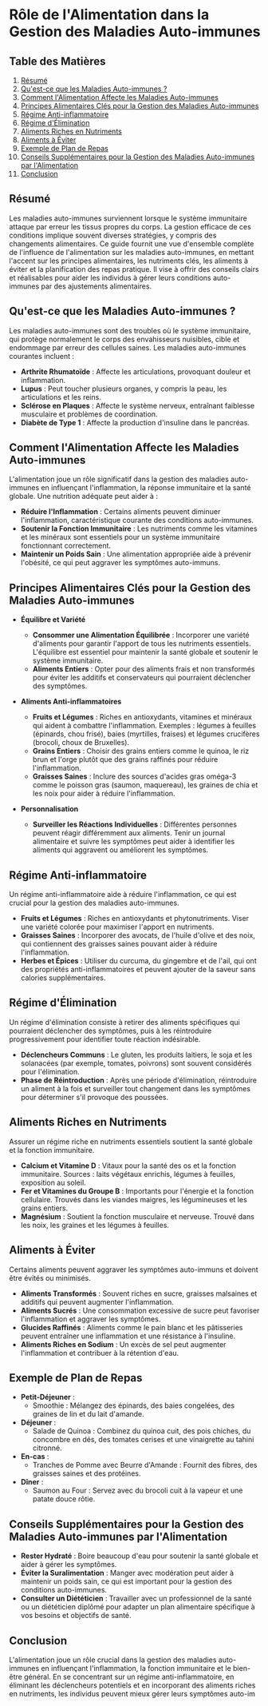 # Rôle de l'Alimentation dans la Gestion des Maladies Auto-immunes

## Table des Matières
1. [Résumé](#résumé)
2. [Qu'est-ce que les Maladies Auto-immunes ?](#quest-ce-que-les-maladies-auto-immunes)
3. [Comment l'Alimentation Affecte les Maladies Auto-immunes](#comment-lalimentation-affecte-les-maladies-auto-immunes)
4. [Principes Alimentaires Clés pour la Gestion des Maladies Auto-immunes](#principes-alimentaires-clés-pour-la-gestion-des-maladies-auto-immunes)
5. [Régime Anti-inflammatoire](#régime-anti-inflammatoire)
6. [Régime d'Élimination](#régime-délimination)
7. [Aliments Riches en Nutriments](#aliments-riches-en-nutriments)
8. [Aliments à Éviter](#aliments-à-éviter)
9. [Exemple de Plan de Repas](#exemple-de-plan-de-repas)
10. [Conseils Supplémentaires pour la Gestion des Maladies Auto-immunes par l'Alimentation](#conseils-supplémentaires-pour-la-gestion-des-maladies-auto-immunes-par-lalimentation)
11. [Conclusion](#conclusion)

## Résumé
Les maladies auto-immunes surviennent lorsque le système immunitaire attaque par erreur les tissus propres du corps. La gestion efficace de ces conditions implique souvent diverses stratégies, y compris des changements alimentaires. Ce guide fournit une vue d'ensemble complète de l'influence de l'alimentation sur les maladies auto-immunes, en mettant l'accent sur les principes alimentaires, les nutriments clés, les aliments à éviter et la planification des repas pratique. Il vise à offrir des conseils clairs et réalisables pour aider les individus à gérer leurs conditions auto-immunes par des ajustements alimentaires.

## Qu'est-ce que les Maladies Auto-immunes ?
Les maladies auto-immunes sont des troubles où le système immunitaire, qui protège normalement le corps des envahisseurs nuisibles, cible et endommage par erreur des cellules saines. Les maladies auto-immunes courantes incluent :

- **Arthrite Rhumatoïde** : Affecte les articulations, provoquant douleur et inflammation.
- **Lupus** : Peut toucher plusieurs organes, y compris la peau, les articulations et les reins.
- **Sclérose en Plaques** : Affecte le système nerveux, entraînant faiblesse musculaire et problèmes de coordination.
- **Diabète de Type 1** : Affecte la production d'insuline dans le pancréas.

## Comment l'Alimentation Affecte les Maladies Auto-immunes
L'alimentation joue un rôle significatif dans la gestion des maladies auto-immunes en influençant l'inflammation, la réponse immunitaire et la santé globale. Une nutrition adéquate peut aider à :

- **Réduire l'Inflammation** : Certains aliments peuvent diminuer l'inflammation, caractéristique courante des conditions auto-immunes.
- **Soutenir la Fonction Immunitaire** : Les nutriments comme les vitamines et les minéraux sont essentiels pour un système immunitaire fonctionnant correctement.
- **Maintenir un Poids Sain** : Une alimentation appropriée aide à prévenir l'obésité, ce qui peut aggraver les symptômes auto-immuns.

## Principes Alimentaires Clés pour la Gestion des Maladies Auto-immunes
- **Équilibre et Variété**
  - **Consommer une Alimentation Équilibrée** : Incorporer une variété d'aliments pour garantir l'apport de tous les nutriments essentiels. L'équilibre est essentiel pour maintenir la santé globale et soutenir le système immunitaire.
  - **Aliments Entiers** : Opter pour des aliments frais et non transformés pour éviter les additifs et conservateurs qui pourraient déclencher des symptômes.

- **Aliments Anti-inflammatoires**
  - **Fruits et Légumes** : Riches en antioxydants, vitamines et minéraux qui aident à combattre l'inflammation. Exemples : légumes à feuilles (épinards, chou frisé), baies (myrtilles, fraises) et légumes crucifères (brocoli, choux de Bruxelles).
  - **Grains Entiers** : Choisir des grains entiers comme le quinoa, le riz brun et l'orge plutôt que des grains raffinés pour réduire l'inflammation.
  - **Graisses Saines** : Inclure des sources d'acides gras oméga-3 comme le poisson gras (saumon, maquereau), les graines de chia et les noix pour aider à réduire l'inflammation.

- **Personnalisation**
  - **Surveiller les Réactions Individuelles** : Différentes personnes peuvent réagir différemment aux aliments. Tenir un journal alimentaire et suivre les symptômes peut aider à identifier les aliments qui aggravent ou améliorent les symptômes.

## Régime Anti-inflammatoire
Un régime anti-inflammatoire aide à réduire l'inflammation, ce qui est crucial pour la gestion des maladies auto-immunes.

- **Fruits et Légumes** : Riches en antioxydants et phytonutriments. Viser une variété colorée pour maximiser l'apport en nutriments.
- **Graisses Saines** : Incorporer des avocats, de l'huile d'olive et des noix, qui contiennent des graisses saines pouvant aider à réduire l'inflammation.
- **Herbes et Épices** : Utiliser du curcuma, du gingembre et de l'ail, qui ont des propriétés anti-inflammatoires et peuvent ajouter de la saveur sans calories supplémentaires.

## Régime d'Élimination
Un régime d'élimination consiste à retirer des aliments spécifiques qui pourraient déclencher des symptômes, puis à les réintroduire progressivement pour identifier toute réaction indésirable.

- **Déclencheurs Communs** : Le gluten, les produits laitiers, le soja et les solanacées (par exemple, tomates, poivrons) sont souvent considérés pour l'élimination.
- **Phase de Réintroduction** : Après une période d'élimination, réintroduire un aliment à la fois et surveiller tout changement dans les symptômes pour déterminer s'il provoque des poussées.

## Aliments Riches en Nutriments
Assurer un régime riche en nutriments essentiels soutient la santé globale et la fonction immunitaire.

- **Calcium et Vitamine D** : Vitaux pour la santé des os et la fonction immunitaire. Sources : laits végétaux enrichis, légumes à feuilles, exposition au soleil.
- **Fer et Vitamines du Groupe B** : Importants pour l'énergie et la fonction cellulaire. Trouvés dans les viandes maigres, les légumineuses et les grains entiers.
- **Magnésium** : Soutient la fonction musculaire et nerveuse. Trouvé dans les noix, les graines et les légumes à feuilles.

## Aliments à Éviter
Certains aliments peuvent aggraver les symptômes auto-immuns et doivent être évités ou minimisés.

- **Aliments Transformés** : Souvent riches en sucre, graisses malsaines et additifs qui peuvent augmenter l'inflammation.
- **Aliments Sucrés** : Une consommation excessive de sucre peut favoriser l'inflammation et aggraver les symptômes.
- **Glucides Raffinés** : Aliments comme le pain blanc et les pâtisseries peuvent entraîner une inflammation et une résistance à l'insuline.
- **Aliments Riches en Sodium** : Un excès de sel peut augmenter l'inflammation et contribuer à la rétention d'eau.

## Exemple de Plan de Repas
- **Petit-Déjeuner** :
  - Smoothie : Mélangez des épinards, des baies congelées, des graines de lin et du lait d'amande.
- **Déjeuner** :
  - Salade de Quinoa : Combinez du quinoa cuit, des pois chiches, du concombre en dés, des tomates cerises et une vinaigrette au tahini citronné.
- **En-cas** :
  - Tranches de Pomme avec Beurre d'Amande : Fournit des fibres, des graisses saines et des protéines.
- **Dîner** :
  - Saumon au Four : Servez avec du brocoli cuit à la vapeur et une patate douce rôtie.

## Conseils Supplémentaires pour la Gestion des Maladies Auto-immunes par l'Alimentation
- **Rester Hydraté** : Boire beaucoup d'eau pour soutenir la santé globale et aider à gérer les symptômes.
- **Éviter la Suralimentation** : Manger avec modération peut aider à maintenir un poids sain, ce qui est important pour la gestion des conditions auto-immunes.
- **Consulter un Diététicien** : Travailler avec un professionnel de la santé ou un diététicien diplômé pour adapter un plan alimentaire spécifique à vos besoins et objectifs de santé.

## Conclusion
L'alimentation joue un rôle crucial dans la gestion des maladies auto-immunes en influençant l'inflammation, la fonction immunitaire et le bien-être général. En se concentrant sur un régime anti-inflammatoire, en éliminant les déclencheurs potentiels et en incorporant des aliments riches en nutriments, les individus peuvent mieux gérer leurs symptômes auto-im
